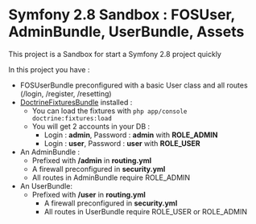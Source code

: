 Symfony 2.8 Sandbox : FOSUser, AdminBundle, UserBundle, Assets
===================

This project is a Sandbox for start a Symfony 2.8 project quickly

In this project you have :

* FOSUserBundle preconfigured with a basic User class and all routes (/login, /register, /resetting)
* [DoctrineFixturesBundle](http://symfony.com/doc/current/bundles/DoctrineFixturesBundle/index.html) installed :
    * You can load the fixtures with ```php app/console doctrine:fixtures:load```
    * You will get 2 accounts in your DB :
        * Login : **admin**, Password : **admin** with **ROLE_ADMIN**
        * Login : **user**, Password : **user** with **ROLE_USER**
* An AdminBundle :
    * Prefixed with **/admin** in **routing.yml**
    * A firewall preconfigured in **security.yml**
    * All routes in AdminBundle require ROLE_ADMIN
* An UserBundle:
    * Prefixed with **/user** in **routing.yml**
        * A firewall preconfigured in **security.yml**
        * All routes in UserBundle require ROLE_USER or ROLE_ADMIN
